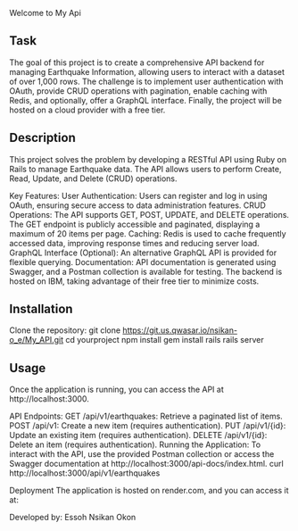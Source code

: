 Welcome to My Api

## Task
The goal of this project is to create a comprehensive API backend for managing Earthquake Information, allowing users to interact with a dataset of over 1,000 rows. The challenge is to implement user authentication with OAuth, provide CRUD operations with pagination, enable caching with Redis, and optionally, offer a GraphQL interface. Finally, the project will be hosted on a cloud provider with a free tier.

## Description
This project solves the problem by developing a RESTful API using Ruby on Rails to manage Earthquake data. The API allows users to perform Create, Read, Update, and Delete (CRUD) operations.

Key Features:
User Authentication: Users can register and log in using OAuth, ensuring secure access to data administration features.
CRUD Operations: The API supports GET, POST, UPDATE, and DELETE operations. The GET endpoint is publicly accessible and paginated, displaying a maximum of 20 items per page.
Caching: Redis is used to cache frequently accessed data, improving response times and reducing server load.
GraphQL Interface (Optional): An alternative GraphQL API is provided for flexible querying.
Documentation: API documentation is generated using Swagger, and a Postman collection is available for testing.
The backend is hosted on IBM, taking advantage of their free tier to minimize costs.

## Installation
Clone the repository:
git clone https://git.us.qwasar.io/nsikan-o_e/My_API.git
cd yourproject
npm install
gem install rails
rails server

## Usage
Once the application is running, you can access the API at http://localhost:3000.

API Endpoints:
GET /api/v1/earthquakes: Retrieve a paginated list of items.
POST /api/v1: Create a new item (requires authentication).
PUT /api/v1/{id}: Update an existing item (requires authentication).
DELETE /api/v1/{id}: Delete an item (requires authentication).
Running the Application:
To interact with the API, use the provided Postman collection or access the Swagger documentation at http://localhost:3000/api-docs/index.html.
curl http://localhost:3000/api/v1/earthquakes

Deployment
The application is hosted on render.com, and you can access it at: 

Developed by: Essoh Nsikan Okon

